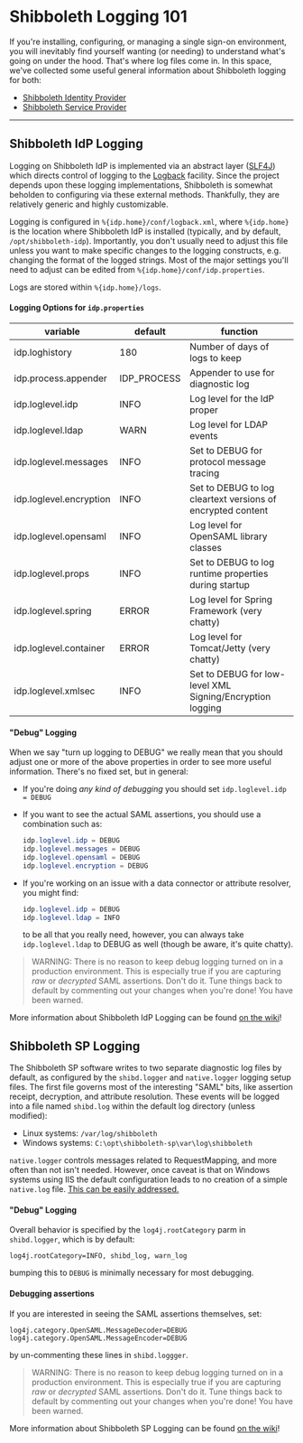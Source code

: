 # Shibboleth Logging 101

If you're installing, configuring, or managing a single sign-on environment, you will inevitably find yourself wanting (or needing) to understand what's going on under the hood. That's where log files come in. In this space, we've collected some useful general information about Shibboleth logging for both:

- [Shibboleth Identity Provider](#shibboleth-idp-logging)
- [Shibboleth Service Provider](#shibboleth-sp-logging)

---

## Shibboleth IdP Logging

Logging on Shibboleth IdP is implemented via an abstract layer ([SLF4J](http://slf4j.org/)) which directs control of logging to the [Logback](http://logback.qos.ch/) facility. Since the project depends upon these logging implementations, Shibboleth is somewhat beholden to configuring via these external methods. Thankfully, they are relatively generic and highly customizable.

Logging is configured in `%{idp.home}/conf/logback.xml`, where `%{idp.home}` is the location where Shibboleth IdP is installed (typically, and by default, `/opt/shibboleth-idp`). Importantly, you don't usually need to adjust this file unless you want to make specific changes to the logging constructs, e.g. changing the format of the logged strings. Most of the major settings you'll need to adjust can be edited from `%{idp.home}/conf/idp.properties`.

Logs are stored within `%{idp.home}/logs`.

#### Logging Options for `idp.properties`

| variable                | default      | function                                                    |
|-------------------------|--------------|-------------------------------------------------------------|
| idp.loghistory          | 180          | Number of days of logs to keep                              |
| idp.process.appender    | IDP_PROCESS  | Appender to use for diagnostic log                          |
| idp.loglevel.idp        | INFO         | Log level for the IdP proper                                |
| idp.loglevel.ldap       | WARN         | Log level for LDAP events                                   |
| idp.loglevel.messages   | INFO         | Set to DEBUG for protocol message tracing                   |
| idp.loglevel.encryption | INFO         | Set to DEBUG to log cleartext versions of encrypted content |
| idp.loglevel.opensaml   | INFO         | Log level for OpenSAML library classes                      |
| idp.loglevel.props      | INFO         | Set to DEBUG to log runtime properties during startup       |
| idp.loglevel.spring     | ERROR        | Log level for Spring Framework (very chatty)                |
| idp.loglevel.container  | ERROR        | Log level for Tomcat/Jetty (very chatty)                    |
| idp.loglevel.xmlsec     | INFO         | Set to DEBUG for low-level XML Signing/Encryption logging   |

#### "Debug" Logging

When we say "turn up logging to DEBUG" we really mean that you should adjust one or more of the above properties in order to see more useful information. There's no fixed set, but in general:

- If you're doing *any kind of debugging* you should set `idp.loglevel.idp = DEBUG`
- If you want to see the actual SAML assertions, you should use a combination such as:

  ```java
  idp.loglevel.idp = DEBUG
  idp.loglevel.messages = DEBUG
  idp.loglevel.opensaml = DEBUG
  idp.loglevel.encryption = DEBUG
  ```

- If you're working on an issue with a data connector or attribute resolver, you might find:

  ```java
  idp.loglevel.idp = DEBUG
  idp.loglevel.ldap = INFO
  ```

  to be all that you really need, however, you can always take `idp.loglevel.ldap` to DEBUG as well (though be aware, it's quite chatty).

> WARNING: There is no reason to keep debug logging turned on in a production environment. This is especially true if you are capturing *raw* or *decrypted* SAML assertions. Don't do it. Tune things back to default by commenting out your changes when you're done! You have been warned.

More information about Shibboleth IdP Logging can be found [on the wiki](https://wiki.shibboleth.net/confluence/display/IDP30/LoggingConfiguration)!

## Shibboleth SP Logging

The Shibboleth SP software writes to two separate diagnostic log files by default, as configured by the `shibd.logger` and `native.logger` logging setup files. The first file governs most of the interesting "SAML" bits, like assertion receipt, decryption, and attribute resolution. These events will be logged into a file named `shibd.log` within the default log directory (unless modified):

- Linux systems: `/var/log/shibboleth`
- Windows systems: `C:\opt\shibboleth-sp\var\log\shibboleth`

`native.logger` controls messages related to RequestMapping, and more often than not isn't needed. However, once caveat is that on Windows systems using IIS the default configuration leads to no creation of a simple `native.log` file. [This can be easily addressed.](shib/iis-native-logger.md)

#### "Debug" Logging

Overall behavior is specified by the `log4j.rootCategory` parm in `shibd.logger`, which is by default:

```
log4j.rootCategory=INFO, shibd_log, warn_log
```

bumping this to `DEBUG` is minimally necessary for most debugging.

#### Debugging assertions

If you are interested in seeing the SAML assertions themselves, set:

```
log4j.category.OpenSAML.MessageDecoder=DEBUG
log4j.category.OpenSAML.MessageEncoder=DEBUG
```

by un-commenting these lines in `shibd.loggger`.

> WARNING: There is no reason to keep debug logging turned on in a production environment. This is especially true if you are capturing *raw* or *decrypted* SAML assertions. Don't do it. Tune things back to default by commenting out your changes when you're done! You have been warned.

More information about Shibboleth SP Logging can be found [on the wiki](https://wiki.shibboleth.net/confluence/display/SP3/Logging)!
